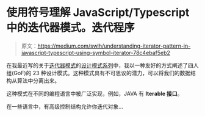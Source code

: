 # 使用符号理解 JavaScript/Typescript 中的迭代器模式。迭代程序

> 原文：<https://medium.com/swlh/understanding-iterator-pattern-in-javascript-typescript-using-symbol-iterator-78c4ebaf5eb2>

在我最近写的关于[迭代器模式](/swlh/understanding-design-patterns-iterator-using-dev-to-and-medium-social-networks-25c453b083ac)的[设计模式系列](https://www.carloscaballero.io/understanding-software-design-patterns-serie/)中，我以一种友好的方式阐述了四人组(GoF)的 23 种设计模式。这种模式具有不可思议的潜力，可以将我们的数据结构从算法中分离出来。

这种模式在不同的编程语言中被广泛实现，例如，JAVA 有 **Iterable 接口**。

在一些语言中，有高级控制结构允许你迭代对象…